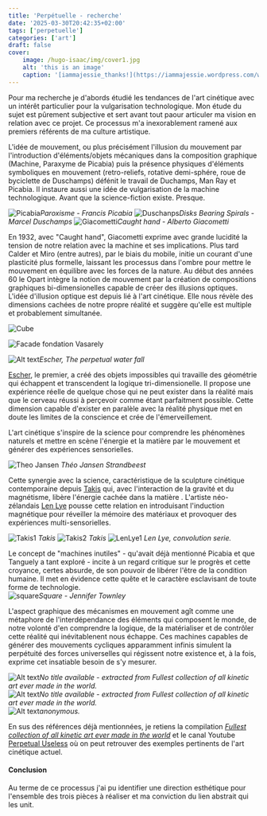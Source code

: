 ```yaml
---
title: 'Perpétuelle - recherche'
date: '2025-03-30T20:42:35+02:00'
tags: ['perpetuelle']
categories: ['art']
draft: false
cover:
    image: /hugo-isaac/img/cover1.jpg
    alt: 'this is an image'
    caption: '[iammajessie_thanks!](https://iammajessie.wordpress.com/wp-content/uploads/2013/01/a113.jpg)'
---
```


Pour ma recherche je d'abords étudié les tendances de l'art cinétique avec un intérêt particulier pour la vulgarisation technologique. Mon étude du sujet est pûrement subjective et sert avant tout paour articuler ma vision en relation avec ce projet. Ce processus m'a inexorablement ramené aux premiers référents de ma culture artistique.  

L'idée de mouvement, ou plus précisément l'illusion du mouvement par l'introduction d'éléments/objets mécaniques dans la composition graphique (Machine, Paraxyme de Picabia) puis la présence physiques d'éléments symboliques en mouvement (retro-reliefs, rotative demi-sphére, roue de byciclette de Duschamps) défénit le travail de Duchamps, Man Ray et Picabia. Il instaure aussi une idée de vulgarisation de la machine technologique. Avant que la science-fiction existe. Presque.  

![Picabia](/hugo-isaac/img/paroxyme.jpg)*Paroxisme - Francis Picabia*
![Duschanps](/hugo-isaac/img/disksbearingspirals.jpg)*Disks Bearing Spirals - Marcel Duschamps*
![Giacometti](/hugo-isaac/img/caughthand.jpg)*Caught hand - Alberto Giacometti* 

 En 1932, avec "Caught hand", Giacometti exprime avec grande lucidité la tension de notre relation avec la machine et ses implications.
 Plus tard Calder et Miro (entre autres), par le biais du mobile, initie un courant d'une plasticité plus formelle, laissant les processus dans l'ombre pour mettre le mouvement en équilibre avec les forces de la nature. Au début des années 60 le Opart intègre la notion de mouvement par la création de compositions graphiques bi-dimensionelles capable de créer des illusions optiques. L'idée d'illusion optique est depuis lié à l'art cinétique. Elle nous révèle des dimensions cachées de notre propre réalité et suggère qu'elle est multiple et probablement simultanée.

![Cube](/hugo-isaac/img/cube.jpg) 

![Facade fondation Vasarely](/hugo-isaac/img/vasarely.jpg)  
 
![Alt text](/hugo-isaac/img/escher1.jpg)*Escher, The perpetual water fall*  

[Escher](https://en.wikipedia.org/wiki/M._C._Escher), le premier, a créé des objets impossibles qui travaille des géométrie qui échappent et transcendent la logique tri-dimensionelle. Il propose une expérience réelle de quelque chose qui ne peut exister dans la réalité mais que le cerveau réussi à perçevoir comme étant parfaitment possible. Cette dimension capable d'exister en paralèle avec la réalité physique met en doute les limites de la conscience et crée de l'émerveillement.  

L'art cinétique s'inspire de la science pour comprendre les phénomènes naturels et mettre en scène l'énergie et la matière par le mouvement et générer des expériences sensorielles.  
 
![Theo Jansen](/hugo-isaac/img/strandbeest.jpg) *Théo Jansen Strandbeest* 

Cette synergie avec la science, caractéristique de la sculpture cinétique contemporaine depuis [Takis](https://www.wikiart.org/en/takis) qui, avec l'interaction de la gravité et du magnétisme, libère l'énergie cachée dans la matière . L'artiste néo-zélandais [Len Lye](https://www.lenlyefoundation.com/) pousse cette relation en introduisant l'induction magnétique pour réveiller la mémoire des matériaux et provoquer des expériences multi-sensorielles.    
   
![Takis1](/hugo-isaac/img/takis1.jpg) *Takis* 
![Takis2](/hugo-isaac/img/takis2.jpg) *Takis* 
![LenLye1](/hugo-isaac/img/lenlye1.jpg) *Len Lye, convolution serie.*  

Le concept de "machines inutiles" - qu'avait déjà mentionné Picabia et que Tanguely a tant exploré - incite à un regard critique sur le progrès et cette croyance, certes absurde, de son pouvoir de libérer l'être de la condition humaine. Il met en évidence cette quête et le caractère esclavisant de toute forme de technologie.  
![square](/hugo-isaac/img/square.jpg)*Square - Jennifer Townley*  

L'aspect graphique des mécanismes en mouvement agît comme une métaphore de l'interdépendance des éléments qui composent le monde, de notre volonté d'en comprendre la logique, de la matérialiser et de contrôler cette réalité qui inévitablenent nous échappe. Ces machines capables de générer des mouvements cycliques apparamment infinis simulent la perpétuité des forces universelles qui régissent notre existence et, à la fois, exprime cet insatiable besoin de s'y mesurer. 

![Alt text](/hugo-isaac/img/lift.jpg)*No title available - extracted from Fullest collection of all kinetic art ever made in the world.*  
![Alt text](/hugo-isaac/img/anonymous1.jpg)*No title available - extracted from Fullest collection of all kinetic art ever made in the world.*  
![Alt text](/hugo-isaac/img/uselessmachine.jpg)*anonymous.*  


En sus des références déjà mentionnées, je retiens la compilation [*Fullest collection of all kinetic art ever made in the world*](https://www.youtube.com/watch?v=wVZnULlW0tg) et le canal Youtube [Perpetual Useless](https://www.youtube.com/@PerpetualUseless) où on peut retrouver des exemples pertinents de l'art cinétique actuel. 

#### Conclusion

Au terme de ce processus j'ai pu identifier une direction esthétique pour l'ensemble des trois pièces à réaliser et ma conviction du lien abstrait qui les unit.  
